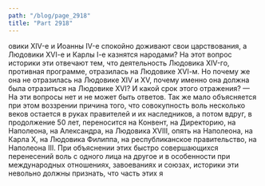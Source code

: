 ```yaml
---
path: "/blog/page_2918"
title: "Part 2918"
---
```


овики ХІV-е и Иоанны ІV-е спокойно доживают свои царствования, а Людовики ХVІ-е и Карлы І-е казнятся народами? На этот вопрос историки эти отвечают тем, что деятельность Людовика ХІV-го, противная программе, отразилась на Людовике ХVІ-м. Но почему же она не отразилась на Людовике XIV и XV, почему именно она должна была отразиться на Людовике XVI? И какой срок этого отражения? — На эти вопросы нет и не может быть ответов. Так же мало объясняется при этом воззрении причина того, что совокупность воль несколько веков остается в руках правителей и их наследников, а потом вдруг, в продолжение 50 лет, переносится на Конвент, на Директорию, на Наполеона, на Александра, на Людовика XVIII, опять на Наполеона, на Карла X, на Людовика Филиппа, на республиканское правительство, на Наполеона III. При объяснении этих быстро совершающихся перенесений воль с одного лица на другое и в особенности при международных отношениях, завоеваниях и союзах, историки эти невольно должны признать, что часть этих я
